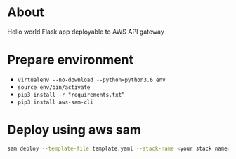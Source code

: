 # About
Hello world Flask app deployable to AWS API gateway

# Prepare environment
* ```virtualenv --no-download --python=python3.6 env```
* ```source env/bin/activate```
* ```pip3 install -r "requirements.txt“```
* ```pip3 install aws-sam-cli```

# Deploy using aws sam
```bash
sam deploy --template-file template.yaml --stack-name <your stack name> --region us-east-1 --profile sandbox --capabilities CAPABILITY_IAM --force-upload
```